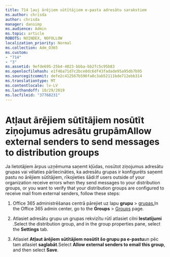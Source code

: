```yaml
---
title: 714 ļauj ārējiem sūtītājiem e-pasta adresātu sarakstiem
ms.author: chrisda
author: chrisda
manager: dansimp
ms.audience: Admin
ms.topic: article
ROBOTS: NOINDEX, NOFOLLOW
localization_priority: Normal
ms.collection: Adm_O365
ms.custom:
- "714"
- "3"
ms.assetid: 9efde695-25b4-4023-bbba-bb2fc5c95b83
ms.openlocfilehash: e1f46a71d7c2bce0dc6df43fadade95a95db7b95
ms.sourcegitcommit: defe2c412567b596fa8c3ab52111bde712ebb314
ms.translationtype: MT
ms.contentlocale: lv-LV
ms.lasthandoff: 10/29/2019
ms.locfileid: "37768231"
---
```

# <a name="allow-external-senders-to-send-messages-to-distribution-groups"></a><span data-ttu-id="97481-102">Atļaut ārējiem sūtītājiem nosūtīt ziņojumus adresātu grupām</span><span class="sxs-lookup"><span data-stu-id="97481-102">Allow external senders to send messages to distribution groups</span></span>

<span data-ttu-id="97481-103">Ja lietotājiem ārpus uzņēmuma saņemt kļūdas, nosūtot ziņojumus adresātu grupas vai vēlaties pārliecināties, ka adresātu grupas ir konfigurēts saņemt pastu no ārējiem sūtītājiem, rīkojieties šādi:</span><span class="sxs-lookup"><span data-stu-id="97481-103">If users outside of your organization receive errors when they send messages to your distribution groups, or you want to verify that your distribution groups are configured to receive mail from external senders, follow these steps:</span></span>

1. <span data-ttu-id="97481-104">Office 365 administrēšanas centrā pārejiet uz lapu **grupu** > [grupas.](https://portal.office.com/adminportal/home#/groups)</span><span class="sxs-lookup"><span data-stu-id="97481-104">In the Office 365 admin center, go to the **Groups** > [Groups](https://portal.office.com/adminportal/home#/groups) page.</span></span>  

2. <span data-ttu-id="97481-105">Atlasiet adresātu grupu un grupas rekvizītu rūtī atlasiet cilni **Iestatījumi** .</span><span class="sxs-lookup"><span data-stu-id="97481-105">Select the distribution group, and in the group properties pane, select the **Settings** tab.</span></span>

3. <span data-ttu-id="97481-106">Atlasiet **Atļaut ārējiem sūtītājiem nosūtīt šo grupu pa e-pastu**un pēc tam atlasiet **saglabāt**.</span><span class="sxs-lookup"><span data-stu-id="97481-106">Select **Allow external senders to email this group**, and then select **Save**.</span></span>
